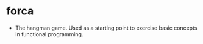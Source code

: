 # forca

* The hangman game. Used as a starting point to exercise basic concepts in functional programming.
